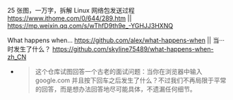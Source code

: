 
25 张图，一万字，拆解 Linux 网络包发送过程 https://www.ithome.com/0/644/289.htm || https://mp.weixin.qq.com/s/wThfD9th9e_-YGHJJ3HXNQ

What happens when... https://github.com/alex/what-happens-when || 当···时发生了什么？ https://github.com/skyline75489/what-happens-when-zh_CN
- > 这个仓库试图回答一个古老的面试问题：当你在浏览器中输入 google.com 并且按下回车之后发生了什么？不过我们不再局限于平常的回答，而是想办法回答地尽可能具体，不遗漏任何细节。

